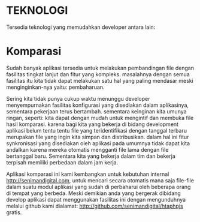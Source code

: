TEKNOLOGI
========
Tersedia teknologi yang memudahkan developer antara lain:

  Komparasi
========
  Sudah banyak aplikasi tersedia untuk melakukan pembandingan file dengan fasilitas tingkat lanjut dan fitur yang kompleks. masalahnya dengan semua fasilitas itu kita tidak dapat melakukan satu hal yang paling mendasar meski menginginkan-nya yaitu: pembaharuan.

  Sering kita tidak punya cukup waktu menunggu developer menyempurnakan fasilitas konfigurasi yang disediakan dalam aplikasinya, sementara pekerjaan terus bertambah. sementara keinginan kita umunya ringan, seperti: kita dapat dengan mudah untuk mengintif dan membuka file hasil komparasi. karena bagi kita yang bekerja di bidang development aplikasi belum tentu tentu file yang teridentifikasi dengan tanggal terbaru merupakan file yang ingin kita simpan dan distribusikan. dalam hal ini fitur synkronisasi yang disediakan oleh aplikasi pada umumnya tidak dapat kita andalkan karena mereka otomatis mengganti file lama dengan file bertanggal baru. Sementara kita yang bekerja dalam tim dan bekerja terpisah memiliki perbedaan dalam jam kerja.

  Aplikasi komparasi ini kami kembangkan untuk kebutuhan internal http://senimandigital.com, untuk mencari secara otomatis mana saja file-file dalam suatu modul aplikasi yang sudah di perbaharui oleh beberapa orang di tempat yang berbeda. Meski demikian anda yang bergerak dibidang develop aplikasi dapat menggunakan fasilitas ini dengan mengunduhnya melalui github kami dialamat: http://github.com/senimandigital/htaphpjs gratis.
